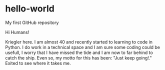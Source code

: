 # hello-world
My first GitHub repository 

Hi Humans!

Kriegler here. I am almost 40 and recently started to learning to code in Python. 
I do work in a technical space and I am sure some coding could be usefull, I worry that I have missed the tide and I am now to far behind to catch the ship.
Even so, my motto for this has been: "Just keep going!." Exited to see where it takes me.
